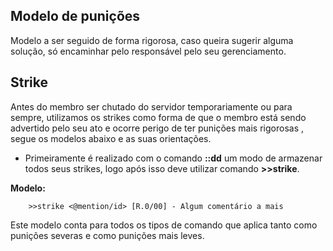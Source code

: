 ## Modelo de punições

Modelo a ser seguido de forma rigorosa, caso queira sugerir alguma solução, só encaminhar pelo responsável pelo seu gerenciamento.


## Strike

Antes do membro ser chutado do servidor temporariamente ou para sempre, utilizamos os strikes como forma
de que o membro está sendo advertido pelo seu ato e ocorre perigo de ter punições mais rigorosas , segue os modelos abaixo e
as suas orientações.

- Primeiramente é realizado com o comando **::dd** um modo de armazenar todos seus strikes,
logo após isso deve utilizar comando **>>strike**.

**Modelo:**
```
    >>strike <@mention/id> [R.0/00] - Algum comentário a mais
```

Este modelo conta para todos os tipos de comando que aplica tanto como punições severas e como punições mais leves.




